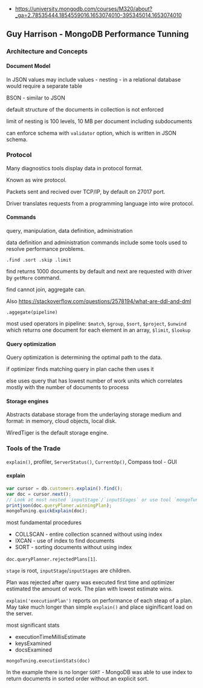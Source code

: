 - https://university.mongodb.com/courses/M320/about?_ga=2.78535444.1854559016.1653074010-395345014.1653074010

## Guy Harrison - MongoDB Performance Tunning

### Architecture and Concepts

#### Document Model

In JSON values may include values - nesting - in a relational database would require a separate table

BSON - similar to JSON

default structure of the documents in collection is not enforced

limit of nesting is 100 levels, 10 MB per document including subdocuments

can enforce schema with `validator` option, which is written in JSON schema.

### Protocol

Many diagnostics tools display data in protocol format.

Known as wire protocol.

Packets sent and recived over TCP/IP, by default on 27017 port.

Driver translates requests from a programming language into wire protocol.

#### Commands

query, manipulation, data definition, administration

data definition and administration commands include some tools used to resolve performance problems.

`.find .sort .skip .limit`

find returns 1000 documents by default and next are requested with driver by `getMore` command.

find cannot join, aggregate can.

Also https://stackoverflow.com/questions/2578194/what-are-ddl-and-dml

`.aggegate(pipeline)`

most used operators in pipeline: `$match`, `$group`, `$sort`, `$project`, `$unwind` which returns one document for each element in an array, `$limit`, `$lookup`

#### Query optimization

Query optimization is determining the optimal path to the data.

if optimizer finds matching query in plan cache then uses it

else uses query that has lowest number of work units which correlates mostly with the number of documents to process

#### Storage engines

Abstracts database storage from the underlaying storage medium and format: in memory, cloud objects, local disk.

WiredTiger is the default storage engine.

### Tools of the Trade

`explain()`, profiler, `ServerStatus()`, `CurrentOp()`, Compass tool - GUI

#### explain

```javascript
var cursor = db.customers.explain().find();
var doc = cursor.next();
// Look at most nested `inputStage`/`inputStages` or use tool `mongoTuning.quickExplain(doc)`
printjson(doc.queryPlaner.winningPlan);
mongoTuning.quickExplain(doc);
```

most fundamental procedures

- COLLSCAN - entire collection scanned without using index
- IXCAN - use of index to find documents
- SORT - sorting documents without using index

`doc.queryPlanner.rejectedPlans[1]`.

`stage` is root, `inputStage`/`inputStages` are children.

Plan was rejected after query was executed first time and optimizer estimated the amount of work. The plan with lowest estimate wins.

`explain('executionPlan')` reports on performance of each steap of a plan. May take much longer than simple `explain()` and place siginificant load on the server.

most significant stats

- executionTimeMillisEstimate
- keysExamined
- docsExamined

`mongoTuning.executionStats(doc)`

In the example there is no longer `SORT` - MongoDB was able to use index to return documents in sorted order without an explicit sort.
